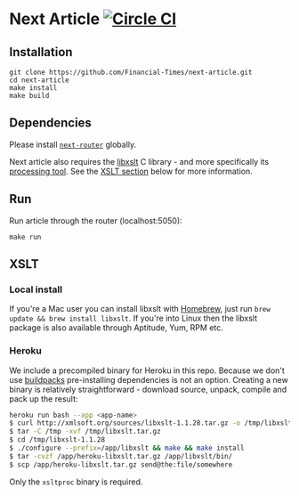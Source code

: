 # Next Article [![Circle CI](https://circleci.com/gh/Financial-Times/next-article/tree/master.svg?style=svg)](https://circleci.com/gh/Financial-Times/next-article/tree/master)

## Installation

```
git clone https://github.com/Financial-Times/next-article.git
cd next-article
make install
make build
```

## Dependencies

Please install [`next-router`](http://git.svc.ft.com/projects/NEXT/repos/router/browse) globally.

Next article also requires the [libxslt](http://xmlsoft.org/libxslt/) C library - and more specifically its [processing tool](http://xmlsoft.org/XSLT/xsltproc2.html). See the [XSLT section](#xslt) below for more information.

## Run

Run article through the router (localhost:5050):

```
make run
```

## XSLT

### Local install

If you're a Mac user you can install libxslt with [Homebrew](http://brew.sh/), just run `brew update && brew install libxslt`. If you're into Linux then the libxslt package is also available through Aptitude, Yum, RPM etc.

### Heroku

We include a precompiled binary for Heroku in this repo. Because we don't use [buildpacks](https://devcenter.heroku.com/articles/buildpacks) pre-installing dependencies is not an option. Creating a new binary is relatively straightforward - download source, unpack, compile and pack up the result:

```sh
heroku run bash --app <app-name>
$ curl http://xmlsoft.org/sources/libxslt-1.1.28.tar.gz -o /tmp/libxslt.tar.gz
$ tar -C /tmp -xvf /tmp/libxslt.tar.gz
$ cd /tmp/libxslt-1.1.28
$ ./configure --prefix=/app/libxslt && make && make install
$ tar -cvzf /app/heroku-libxslt.tar.gz /app/libxslt/bin/
$ scp /app/heroku-libxslt.tar.gz send@the:file/somewhere
```

Only the `xsltproc` binary is required.
